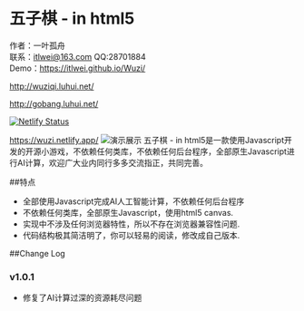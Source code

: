 五子棋 - in html5
===========

作者：一叶孤舟<br>
联系：itlwei@163.com  QQ:28701884<br>
Demo：https://itlwei.github.io/Wuzi/


http://wuziqi.luhui.net/


http://gobang.luhui.net/

[![Netlify Status](https://api.netlify.com/api/v1/badges/e611785f-6596-4fc7-b19f-a44e0d1a3171/deploy-status)](https://app.netlify.com/sites/wuzi/deploys)

https://wuzi.netlify.app/
![演示展示](https://wuziqi.luhui.net/gobangscreenshot20220816142740.jpg)
五子棋 - in html5是一款使用Javascript开发的开源小游戏，不依赖任何类库，不依赖任何后台程序，全部原生Javascript进行AI计算，欢迎广大业内同行多多交流指正，共同完善。

##特点

* 全部使用Javascript完成AI人工智能计算，不依赖任何后台程序
* 不依赖任何类库，全部原生Javascript，使用html5 canvas.
* 实现中不涉及任何浏览器特性，所以不存在浏览器兼容性问题.
* 代码结构极其简洁明了，你可以轻易的阅读，修改成自己版本.

##Change Log

### v1.0.1
* 修复了AI计算过深的资源耗尽问题

